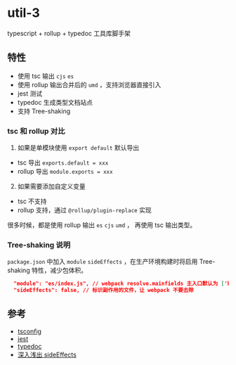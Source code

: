# util-3

typescript + rollup + typedoc 工具库脚手架

## 特性

- 使用 tsc 输出 `cjs` `es`
- 使用 rollup 输出合并后的 `umd` ，支持浏览器直接引入
- jest 测试
- typedoc 生成类型文档站点
- 支持 Tree-shaking

### tsc 和 rollup 对比

1. 如果是单模块使用 `export default` 默认导出

- tsc 导出 `exports.default = xxx`
- rollup 导出 `module.exports = xxx`

2. 如果需要添加自定义变量

- tsc 不支持
- rollup 支持，通过 `@rollup/plugin-replace` 实现

很多时候，都是使用 rollup 输出 `es` `cjs` `umd` ， 再使用 tsc 输出类型。

### Tree-shaking 说明

`package.json` 中加入 `module` `sideEffects` ，在生产环境构建时将启用 Tree-shaking 特性，减少包体积。

```json
  "module": "es/index.js", // webpack resolve.mainfields 主入口默认为 ['browser', 'module', 'main']
  "sideEffects": false, // 标识副作用的文件，让 webpack 不要去除
```

## 参考

- [tsconfig](https://www.staging-typescript.org/zh/tsconfig)
- [jest](https://facebook.github.io/jest/)
- [typedoc](http://typedoc.org/)
- [深入浅出 sideEffects](https://github.com/happylindz/blog/issues/15)
